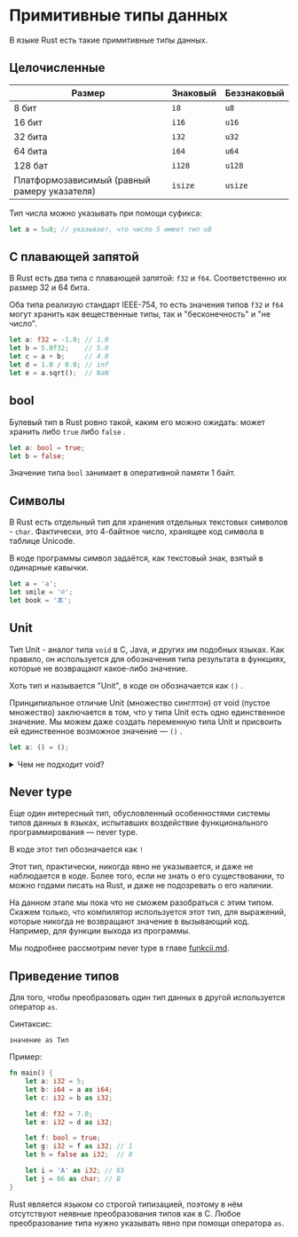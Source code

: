 # Примитивные типы данных

В языке Rust есть такие примитивные типы данных.

## Целочисленные

| Размер                                       | Знаковый | Беззнаковый |
| -------------------------------------------- | -------- | ----------- |
| 8 бит                                        | `i8`     | `u8`        |
| 16 бит                                       | `i16`    | `u16`       |
| 32 бита                                      | `i32`    | `u32`       |
| 64 бита                                      | `i64`    | `u64`       |
| 128 бат                                      | `i128`   | `u128`      |
| Платформозависимый (равный рамеру указателя) | `isize`  | `usize`     |

Тип числа можно указывать при помощи суфикса:

```rust
let a = 5u8; // указывает, что число 5 имеет тип u8
```

## С плавающей запятой

В Rust есть два типа с плавающей запятой: `f32` и `f64`. Соответственно их размер 32 и 64 бита.

Оба типа реализую стандарт IEEE-754,  то есть значения типов `f32` и `f64` могут хранить как вещественные типы, так и "бесконечность" и "не число".

```rust
let a: f32 = -1.0; // 1.0
let b = 5.0f32;    // 5.0
let c = a + b;     // 4.0
let d = 1.0 / 0.0; // inf
let e = a.sqrt();  // NaN
```

## bool

Булевый тип в Rust ровно такой, каким его можно ожидать: может хранить либо `true` либо `false` .

```rust
let a: bool = true;
let b = false;
```

Значение типа `bool` занимает в оперативной памяти 1 байт.

## Символы

В Rust есть отдельный тип для хранения отдельных текстовых символов - `char`. Фактически, это 4-байтное число, хранящее код символа в таблице Unicode.

В коде программы символ задаётся, как текстовый знак, взятый в одинарные кавычки.

```rust
let a = 'a';
let smile = '☺';
let book = '本';
```

## Unit

Тип Unit - аналог типа `void` в C, Java, и других им подобных языках. Как правило, он используется для обозначения типа результата в функциях, которые не возвращают какое-либо значение.

Хоть тип и называется "Unit", в коде он обозначается как `()` .

Принципиальное отличие Unit (множество синглтон) от void (пустое множество) заключается в том, что у типа Unit есть одно единственное значение. Мы можем даже создать переменную типа Unit и присвоить ей единственное возможное значение — `()` .

```rust
let a: () = ();
```

<details>

<summary>Чем не подходит void?</summary>

Тип Unit появился в языках, которые испытали на себе влияние функционального программирования. Дело в том, что в функциональном программировании, функция рассматривается, в первую очередь, как математическая функция, т.е. **отображение** значения из множества аргументов в значение из множества результатов. Здесь и появляется фундаментальная проблема типа `void`: это пустое множество, в котором нет значений. Это сильно усложняет моделирование системы типов для таких, важных в функциональном программировании, операций, как композиция функций.

В чисто функциональном языке Haskell даже есть фукция absurd, которая принимает аргумент типа Void и возвращает какое-то значение.

```haskell
absurd :: Void -> a
```

Какое это значение, и какого оно типа — не важно, так как эту функцию невозможно вызвать, ведь для её вызова необходим элемент из пустого множества, а такой не существует.

</details>

## Never type

Еще один интересный тип, обусловленный особенностями системы типов данных в языках, испытавших воздействие функционального программирования — never type.

В коде этот тип обозначается как `!`

Этот тип,  практически, никогда явно не указывается, и даже не наблюдается в коде. Более того, если не знать о его существовании, то можно годами писать на Rust, и даже не подозревать о его наличии.

На данном этапе мы пока что не сможем разобраться с этим типом. Скажем только, что компилятор используется этот тип, для выражений, которые никогда не возвращают значение в вызывающий код. Например, для функции выхода из программы.

Мы подробнее рассмотрим never type в главе [funkcii.md](funkcii.md "mention").

## Приведение типов

Для того, чтобы преобразовать один тип данных в другой используется оператор `as`.

Синтаксис:

```
значение as Тип
```

Пример:

```rust
fn main() {
    let a: i32 = 5;
    let b: i64 = a as i64;
    let c: i32 = b as i32;

    let d: f32 = 7.0;
    let e: i32 = d as i32;

    let f: bool = true;
    let g: i32 = f as i32; // 1
    let h = false as i32;  // 0

    let i = 'A' as i32; // 65
    let j = 66 as char; // B
}
```

Rust является языком со строгой типизацией, поэтому в нём отсутствуют неявные преобразования типов как в C. Любое преобразование типа нужно указывать явно при помощи оператора `as`.
